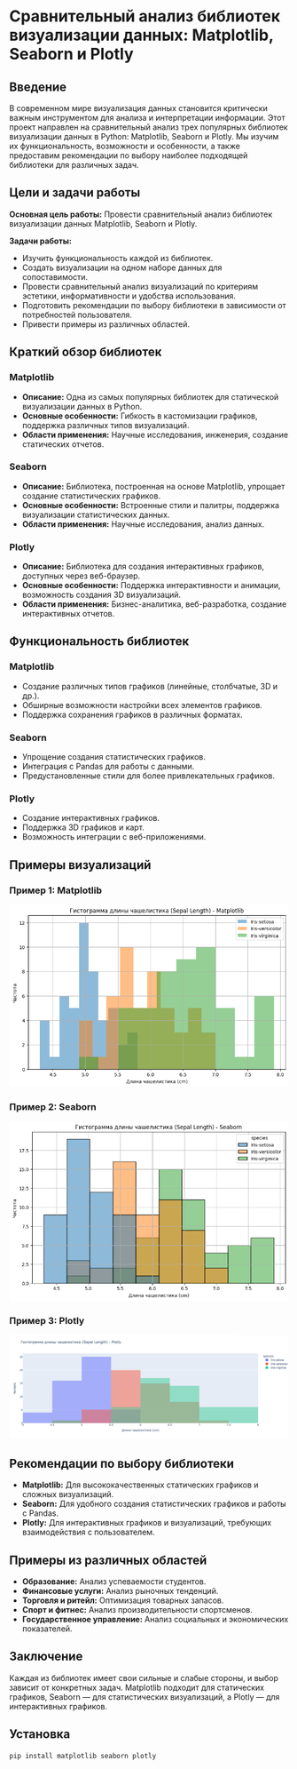 # Сравнительный анализ библиотек визуализации данных: Matplotlib, Seaborn и Plotly

## Введение

В современном мире визуализация данных становится критически важным инструментом для анализа и интерпретации информации. Этот проект направлен на сравнительный анализ трех популярных библиотек визуализации данных в Python: Matplotlib, Seaborn и Plotly. Мы изучим их функциональность, возможности и особенности, а также предоставим рекомендации по выбору наиболее подходящей библиотеки для различных задач.

## Цели и задачи работы

**Основная цель работы:** Провести сравнительный анализ библиотек визуализации данных Matplotlib, Seaborn и Plotly.

**Задачи работы:**
- Изучить функциональность каждой из библиотек.
- Создать визуализации на одном наборе данных для сопоставимости.
- Провести сравнительный анализ визуализаций по критериям эстетики, информативности и удобства использования.
- Подготовить рекомендации по выбору библиотеки в зависимости от потребностей пользователя.
- Привести примеры из различных областей.

## Краткий обзор библиотек

### Matplotlib
- **Описание:** Одна из самых популярных библиотек для статической визуализации данных в Python.
- **Основные особенности:** Гибкость в кастомизации графиков, поддержка различных типов визуализаций.
- **Области применения:** Научные исследования, инженерия, создание статических отчетов.

### Seaborn
- **Описание:** Библиотека, построенная на основе Matplotlib, упрощает создание статистических графиков.
- **Основные особенности:** Встроенные стили и палитры, поддержка визуализации статистических данных.
- **Области применения:** Научные исследования, анализ данных.

### Plotly
- **Описание:** Библиотека для создания интерактивных графиков, доступных через веб-браузер.
- **Основные особенности:** Поддержка интерактивности и анимации, возможность создания 3D визуализаций.
- **Области применения:** Бизнес-аналитика, веб-разработка, создание интерактивных отчетов.

## Функциональность библиотек

### Matplotlib
- Создание различных типов графиков (линейные, столбчатые, 3D и др.).
- Обширные возможности настройки всех элементов графиков.
- Поддержка сохранения графиков в различных форматах.

### Seaborn
- Упрощение создания статистических графиков.
- Интеграция с Pandas для работы с данными.
- Предустановленные стили для более привлекательных графиков.

### Plotly
- Создание интерактивных графиков.
- Поддержка 3D графиков и карт.
- Возможность интеграции с веб-приложениями.

## Примеры визуализаций

### Пример 1: Matplotlib
![Matplotlib Example](https://github.com/3graste/Library-Comparison/blob/main/images/Matplotlib.png) 

### Пример 2: Seaborn
![Seaborn Example](https://github.com/3graste/Library-Comparison/blob/main/images/Seaborn.png)

### Пример 3: Plotly
![Plotly Example](https://github.com/3graste/Library-Comparison/blob/main/images/Plotly.png)

## Рекомендации по выбору библиотеки

- **Matplotlib:** Для высококачественных статических графиков и сложных визуализаций.
- **Seaborn:** Для удобного создания статистических графиков и работы с Pandas.
- **Plotly:** Для интерактивных графиков и визуализаций, требующих взаимодействия с пользователем.

## Примеры из различных областей

- **Образование:** Анализ успеваемости студентов.
- **Финансовые услуги:** Анализ рыночных тенденций.
- **Торговля и ритейл:** Оптимизация товарных запасов.
- **Спорт и фитнес:** Анализ производительности спортсменов.
- **Государственное управление:** Анализ социальных и экономических показателей.

## Заключение

Каждая из библиотек имеет свои сильные и слабые стороны, и выбор зависит от конкретных задач. Matplotlib подходит для статических графиков, Seaborn — для статистических визуализаций, а Plotly — для интерактивных графиков.

## Установка

```bash
pip install matplotlib seaborn plotly
